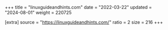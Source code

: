 +++
title = "linuxguideandhints.com"
date = "2022-03-22"
updated = "2024-08-01"
weight = 220725

[extra]
source = "https://linuxguideandhints.com/"
ratio = 2
size = 216
+++
